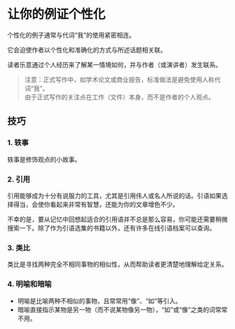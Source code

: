 # 让你的例证个性化

个性化的例子通常与代词“我”的使用紧密相连。

它会迫使作者以个性化和准确化的方式与所述话题相关联。

读者乐意通过个人经历来了解某一情境如何，并与作者（或演讲者）发生联系。


> 注意：正式写作中，如学术论文或商业报告，标准做法是避免使用人称代词“我”。  
> 由于正式写作的关注点在工作（文件）本身，而不是作者的个人观点。


## 技巧

### 1. 轶事

轶事是修饰观点的小故事。

### 2. 引用

引用能够成为十分有说服力的工具，尤其是引用伟人或名人所说的话。引语如果选择得当，会使你看起来非常有智慧，还能为你的文章增色不少。

不幸的是，要从记忆中回想起适合的引用语并不总是那么容易，你可能还需要稍微搜索一下。除了作为引语选集的书籍以外，还有许多在线引语档案可以查询。


### 3. 类比

类比是寻找两种完全不相同事物的相似性，从而帮助读者更清楚地理解给定关系。


### 4. 明喻和暗喻

- 明喻是比喻两种不相似的事物，且常常用“像”、“如”等引入。
- 暗喻直接指示某物是另一物（而不说某物像另一物），“如”或“像”之类的词常常不用。



